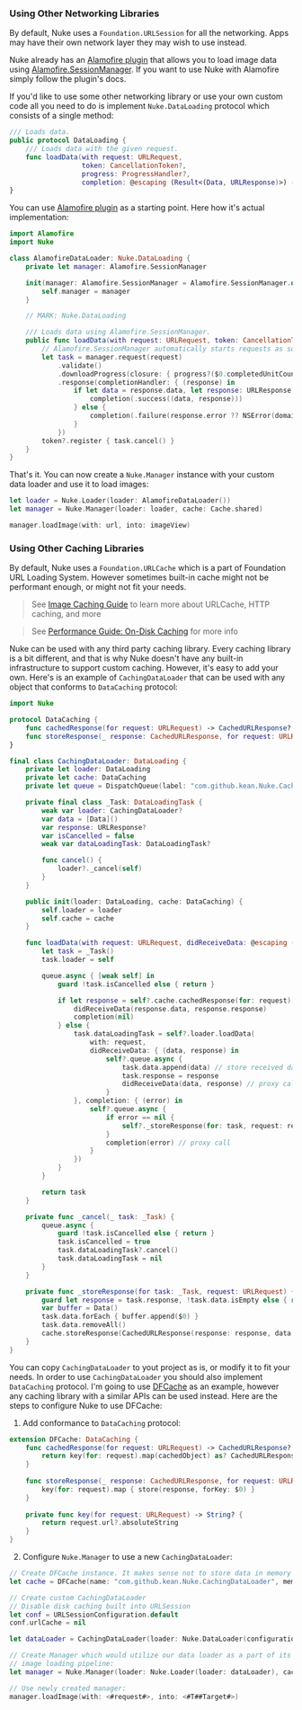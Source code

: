 ### Using Other Networking Libraries

By default, Nuke uses a `Foundation.URLSession` for all the networking. Apps may have their own network layer they may wish to use instead.

Nuke already has an [Alamofire plugin](https://github.com/kean/Nuke-Alamofire-Plugin) that allows you to load image data using [Alamofire.SessionManager](https://github.com/Alamofire/Alamofire). If you want to use Nuke with Alamofire simply follow the plugin's docs.

If you'd like to use some other networking library or use your own custom code all you need to do is implement `Nuke.DataLoading` protocol which consists of a single method:

```swift
/// Loads data.
public protocol DataLoading {
    /// Loads data with the given request.
    func loadData(with request: URLRequest,
                  token: CancellationToken?,
                  progress: ProgressHandler?,
                  completion: @escaping (Result<(Data, URLResponse)>) -> Void)
}
```

You can use [Alamofire plugin](https://github.com/kean/Nuke-Alamofire-Plugin) as a starting point. Here how it's actual implementation:

```swift
import Alamofire
import Nuke

class AlamofireDataLoader: Nuke.DataLoading {
    private let manager: Alamofire.SessionManager

    init(manager: Alamofire.SessionManager = Alamofire.SessionManager.default) {
        self.manager = manager
    }

    // MARK: Nuke.DataLoading

    /// Loads data using Alamofire.SessionManager.
    public func loadData(with request: URLRequest, token: CancellationToken?, progress: ProgressHandler?, completion: @escaping (Nuke.Result<(Data, URLResponse)>) -> Void) {
        // Alamofire.SessionManager automatically starts requests as soon as they are created (see `startRequestsImmediately`)
        let task = manager.request(request)
            .validate()
            .downloadProgress(closure: { progress?($0.completedUnitCount, $0.totalUnitCount) })
            .response(completionHandler: { (response) in
                if let data = response.data, let response: URLResponse = response.response {
                    completion(.success((data, response)))
                } else {
                    completion(.failure(response.error ?? NSError(domain: NSURLErrorDomain, code: NSURLErrorUnknown, userInfo: nil)))
                }
            })
        token?.register { task.cancel() }
    }
}
```

That's it. You can now create a `Nuke.Manager` instance with your custom data loader and use it to load images:

```swift
let loader = Nuke.Loader(loader: AlamofireDataLoader())
let manager = Nuke.Manager(loader: loader, cache: Cache.shared)

manager.loadImage(with: url, into: imageView)
```

### Using Other Caching Libraries

By default, Nuke uses a `Foundation.URLCache` which is a part of Foundation URL Loading System. However sometimes built-in cache might not be performant enough, or might not fit your needs.

> See [Image Caching Guide](https://kean.github.io/post/image-caching) to learn more about URLCache, HTTP caching, and more

> See [Performance Guide: On-Disk Caching](https://github.com/kean/Nuke/blob/master/Documentation/Guides/Performance%20Guide.md#on-disk-caching) for more info

Nuke can be used with any third party caching library. Every caching library is a bit different, and that is why Nuke doesn't have any built-in infrastructure to support custom caching. However, it's easy to add your own. Here's is an example of `CachingDataLoader` that can be used with any object that conforms to `DataCaching` protocol:

```swift
import Nuke

protocol DataCaching {
    func cachedResponse(for request: URLRequest) -> CachedURLResponse?
    func storeResponse(_ response: CachedURLResponse, for request: URLRequest)
}

final class CachingDataLoader: DataLoading {
    private let loader: DataLoading
    private let cache: DataCaching
    private let queue = DispatchQueue(label: "com.github.kean.Nuke.CachingDataLoader")

    private final class _Task: DataLoadingTask {
        weak var loader: CachingDataLoader?
        var data = [Data]()
        var response: URLResponse?
        var isCancelled = false
        weak var dataLoadingTask: DataLoadingTask?

        func cancel() {
            loader?._cancel(self)
        }
    }

    public init(loader: DataLoading, cache: DataCaching) {
        self.loader = loader
        self.cache = cache
    }

    func loadData(with request: URLRequest, didReceiveData: @escaping (Data, URLResponse) -> Void, completion: @escaping (Error?) -> Void) -> DataLoadingTask {
        let task = _Task()
        task.loader = self

        queue.async { [weak self] in
            guard !task.isCancelled else { return }

            if let response = self?.cache.cachedResponse(for: request) {
                didReceiveData(response.data, response.response)
                completion(nil)
            } else {
                task.dataLoadingTask = self?.loader.loadData(
                    with: request,
                    didReceiveData: { (data, response) in
                        self?.queue.async {
                            task.data.append(data) // store received data
                            task.response = response
                            didReceiveData(data, response) // proxy call
                        }
                }, completion: { (error) in
                    self?.queue.async {
                        if error == nil {
                            self?._storeResponse(for: task, request: request)
                        }
                        completion(error) // proxy call
                    }
                })
            }
        }

        return task
    }

    private func _cancel(_ task: _Task) {
        queue.async {
            guard !task.isCancelled else { return }
            task.isCancelled = true
            task.dataLoadingTask?.cancel()
            task.dataLoadingTask = nil
        }
    }

    private func _storeResponse(for task: _Task, request: URLRequest) {
        guard let response = task.response, !task.data.isEmpty else { return }
        var buffer = Data()
        task.data.forEach { buffer.append($0) }
        task.data.removeAll()
        cache.storeResponse(CachedURLResponse(response: response, data: buffer), for: request)
    }
}
```

You can copy `CachingDataLoader` to yout project as is, or modify it to fit your needs. In order to use `CachingDataLoader` you should also implement `DataCaching` protocol. I'm going to use [DFCache](https://github.com/kean/DFCache) as an example, however any caching library with a similar APIs can be used instead. Here are the steps to configure Nuke to use DFCache:

1) Add conformance to `DataCaching` protocol:

```swift
extension DFCache: DataCaching {
    func cachedResponse(for request: URLRequest) -> CachedURLResponse? {
        return key(for: request).map(cachedObject) as? CachedURLResponse
    }
    
    func storeResponse(_ response: CachedURLResponse, for request: URLRequest) {
        key(for: request).map { store(response, forKey: $0) }
    }
    
    private func key(for request: URLRequest) -> String? {
        return request.url?.absoluteString
    }
}
```

2) Configure `Nuke.Manager` to use a new `CachingDataLoader`:

```swift
// Create DFCache instance. It makes sense not to store data in memory cache:
let cache = DFCache(name: "com.github.kean.Nuke.CachingDataLoader", memoryCache: nil)

// Create custom CachingDataLoader
// Disable disk caching built into URLSession
let conf = URLSessionConfiguration.default
conf.urlCache = nil

let dataLoader = CachingDataLoader(loader: Nuke.DataLoader(configuration: conf), cache: cache)

// Create Manager which would utilize our data loader as a part of its
// image loading pipeline:
let manager = Nuke.Manager(loader: Nuke.Loader(loader: dataLoader), cache: Nuke.Cache.shared)

// Use newly created manager:
manager.loadImage(with: <#request#>, into: <#T##Target#>)
```
